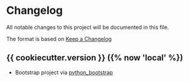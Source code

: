 # Changelog

All notable changes to this project will be documented in this file.

The format is based on [Keep a Changelog](https://keepachangelog.com/en/1.0.0/)

## {{ cookiecutter.version }} ({% now 'local' %})

* Bootstrap project via
    [python_bootstrap](https://github.com/bergercookie/python_package_cookiecutter)

<!-- ### Added -->
<!-- ### Changed -->
<!-- ### Deprecated -->
<!-- ### Removed -->
<!-- ### Fixed -->
<!-- ### Security -->
